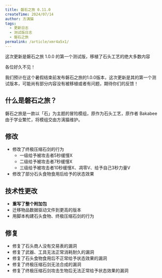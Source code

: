 ```yaml
---
title: 磐石之旅 0.11.0
createTime: 2024/07/14
author: 方漓猫
tags:
  - 更新日志
  - 测试版日志
  - 磐石之旅
permalink: /article/xmr4a5x1/
---
```

这次更新是磐石之旅 1.0.0 的第一个测试版，移植了石头工艺的绝大多数内容
<!-- more -->

各位好久不见！

我们预计在这个暑假结束前发布磐石之旅的1.0.0版本，这次更新是其的第一个测试版本，可能尚有部分内容没有被移植或者有问题，期待你们的反馈！

## 什么是磐石之旅？
磐石之旅是一款以「石」为主题的冒险模组，原作为石头工艺，原作者 Bakabee 由于学业繁忙，将模组交由方漓猫维护。

## 修改
- 修改了终极压缩石剑的行为
  - 一级给予被攻击者5秒缓慢X 
  - 二级给予被攻击者7秒缓慢X
  - 三级给予被攻击者10秒缓慢X、凋零V、给予自己3秒力量V
- 修改了部分石头食物食用后给予的状态效果

## 技术性更改
- **重写了整个附加包**
- 迁移物品数据驱动文件到更高的版本
- 用脚本构建石头食物、终极压缩石剑的行为

## 修复
- 修复了石头商人没有交易表的漏洞
- 修复了武器、工具无法正常消耗耐久的漏洞
- 修复了石头食物食用后不正常给予状态效果的漏洞
- 修复了终极压缩石剑无法合成的漏洞
- 修复了终极压缩石剑攻击生物后无法正常给予状态效果的漏洞